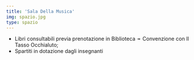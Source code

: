 ```yaml
---
title: 'Sala Della Musica'
img: spazio.jpg
type: spazio
---
```


- Libri consultabili previa prenotazione in Biblioteca ➛ Convenzione con Il Tasso Occhialuto;
- Spartiti in dotazione dagli insegnanti
